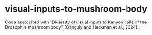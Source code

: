 # visual-inputs-to-mushroom-body
 Code associated with "Diversity of visual inputs to Kenyon cells of the Drosophila mushroom body" (Ganguly and Heckman et al., 2024).

